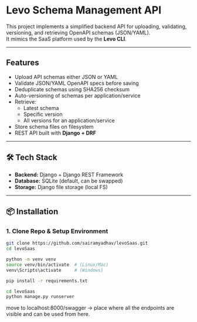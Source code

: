 # Levo Schema Management API

This project implements a simplified backend API for uploading, validating, versioning, and retrieving OpenAPI schemas (JSON/YAML).  
It mimics the SaaS platform used by the **Levo CLI**.

---

## Features

- Upload API schemas either JSON or YAML
- Validate JSON/YAML OpenAPI specs before saving
- Deduplicate schemas using SHA256 checksum
- Auto-versioning of schemas per application/service
- Retrieve:
  - Latest schema
  - Specific version
  - All versions for an application/service
- Store schema files on filesystem
- REST API built with **Django + DRF**

---

## 🛠 Tech Stack

- **Backend:** Django + Django REST Framework
- **Database:** SQLite (default, can be swapped)
- **Storage:** Django file storage (local FS)

---

## 📦 Installation

### 1. Clone Repo & Setup Environment
```bash
git clone https://github.com/sairamyadhav/levoSaas.git
cd levoSaas

python -m venv venv
source venv/bin/activate  # (Linux/Mac)
venv\Scripts\activate     # (Windows)

pip install -r requirements.txt

cd levoSaas
python manage.py runserver
```

move to localhost:8000/swagger -> place where all the endpoints are visible and can be used from here.